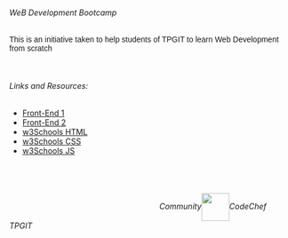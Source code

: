 ###### WeB Development Bootcamp

<p style="font-family: Arial">This is an initiative taken to help students of TPGIT to learn Web Development from scratch</p>

<br/>

###### Links and Resources:
 <p style="font-family: Arial">
 
 * <a href="https://github.com/CodeChefVIT/resources/blob/master/Frontend/WEB.md">Front-End 1</a>
 * <a href="https://github.com/dipakkr/A-to-Z-Resources-for-Students#16-frontend-web-development">Front-End 2</a>
 * <a href="https://www.w3schools.com/html/default.asp">w3Schools HTML</a>
 * <a href="https://www.w3schools.com/css/default.asp">w3Schools CSS</a>
 * <a href="https://www.w3schools.com/js/default.asp">w3Schools JS</a>
  
  </p>
  
  <br/><br/>

######  &nbsp;&emsp;&emsp;&emsp;&emsp;&emsp;&emsp;&emsp;&emsp;&emsp;&emsp;&emsp;&emsp;&emsp;&emsp;&emsp;&emsp;&emsp;&emsp;&emsp;Community<img src="https://media.giphy.com/media/1S9kD6xm4601O/giphy.gif" width='50' height='50' align="center" >CodeChef TPGIT
